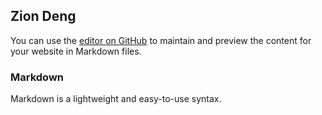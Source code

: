 ## Zion Deng 

You can use the [editor on GitHub](https://github.com/ZionDeng/ZionDeng.github.io/edit/main/README.md) to maintain and preview the content for your website in Markdown files.

### Markdown

Markdown is a lightweight and easy-to-use syntax.